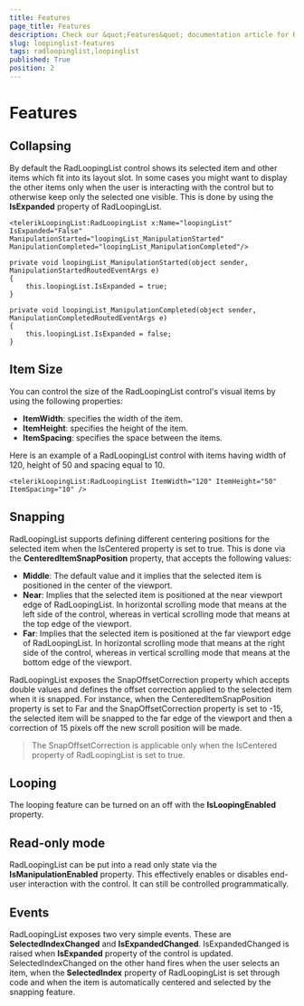 ```yaml
---
title: Features
page_title: Features
description: Check our &quot;Features&quot; documentation article for RadLoopingList for UWP control.
slug: loopinglist-features
tags: radloopinglist,loopinglist
published: True
position: 2
---
```


# Features

## Collapsing

By default the RadLoopingList control shows its selected item and other items which fit into its layout slot. In some cases you might want to display the other items only when the user is interacting with the control but to otherwise keep only the selected one visible. This is done by using the **IsExpanded** property of RadLoopingList.

	<telerikLoopingList:RadLoopingList x:Name="loopingList" IsExpanded="False" ManipulationStarted="loopingList_ManipulationStarted" ManipulationCompleted="loopingList_ManipulationCompleted"/>
	
	private void loopingList_ManipulationStarted(object sender, ManipulationStartedRoutedEventArgs e)
	{
	    this.loopingList.IsExpanded = true;
	}
	
	private void loopingList_ManipulationCompleted(object sender, ManipulationCompletedRoutedEventArgs e)
	{
	    this.loopingList.IsExpanded = false;
	}

## Item Size

You can control the size of the RadLoopingList control's visual items by using the following properties: 

- **ItemWidth**: specifies the width of the item.
- **ItemHeight**: specifies the height of the item.
- **ItemSpacing**: specifies the space between the items.

Here is an example of a RadLoopingList control with items having width of 120, height of 50 and spacing equal to 10.

	<telerikLoopingList:RadLoopingList ItemWidth="120" ItemHeight="50" ItemSpacing="10" />

## Snapping

RadLoopingList supports defining different centering positions for the selected item when the IsCentered property is set to true. This is done via the **CenteredItemSnapPosition** property, that  accepts the following values:

- **Middle**: The default value and it implies that the selected item is positioned in the center of the viewport.
- **Near**: Implies that the selected item is positioned at the near viewport edge of RadLoopingList. In horizontal scrolling mode that means at the left side of the control, whereas in vertical scrolling mode that means at the top edge of the viewport.
- **Far**: Implies that the selected item is positioned at the far viewport edge of RadLoopingList. In horizontal scrolling mode that means at the right side of the control, whereas in vertical scrolling mode that means at the bottom edge of the viewport.

RadLoopingList exposes the SnapOffsetCorrection property which accepts double values and defines the offset correction applied to the selected item when it is snapped.
For instance, when the CenteredItemSnapPosition property is set to Far and the SnapOffsetCorrection property is set to -15, the selected item will be snapped to the far edge of the viewport and then a correction of 15 pixels off the new scroll position will be made.

>The SnapOffsetCorrection is applicable only when the IsCentered property of RadLoopingList is set to true.

## Looping

The looping feature can be turned on an off with the **IsLoopingEnabled** property.

## Read-only mode

RadLoopingList can be put into a read only state via the **IsManipulationEnabled** property. This effectively enables or disables end-user interaction with the control. It can still be controlled programmatically.

## Events

RadLoopingList exposes two very simple events. These are **SelectedIndexChanged** and **IsExpandedChanged**.
IsExpandedChanged is raised when **IsExpanded** property of the control is updated.
SelectedIndexChanged on the other hand fires when the user selects an item, when the **SelectedIndex** property of RadLoopingList is set through code and when the item is automatically centered and selected by the snapping feature.
